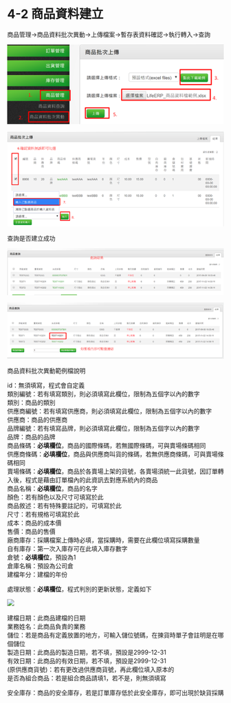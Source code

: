 # 4-2 商品資料建立

商品管理→商品資料批次異動→上傳檔案→暫存表資料確認→執行轉入→查詢

![](../.gitbook/assets/image-65.png)

![](../.gitbook/assets/image-23.png)

查詢是否建立成功

![](../.gitbook/assets/image-72.png)

![](../.gitbook/assets/image-193.png)

商品資料批次異動範例檔說明

id：無須填寫，程式會自定義  
類別編號：若有填寫類別，則必須填寫此欄位，限制為五個字以內的數字  
類別：商品的類別  
供應商編號：若有填寫供應商，則必須填寫此欄位，限制為五個字以內的數字  
供應商：商品的供應商  
品牌編號：若有填寫品牌，則必須填寫此欄位，限制為五個字以內的數字  
品牌：商品的品牌  
商品條碼：**必填欄位**，商品的國際條碼，若無國際條碼，可與賣場條碼相同  
供應商條碼：**必填欄位**，商品與供應商叫貨的條碼，若無供應商條碼，可與賣場條碼相同  
賣場條碼：**必填欄位**，商品於各賣場上架的貨號，各賣場須統一此貨號，因訂單轉入後，程式是藉由訂單檔內的此資訊去對應系統內的商品  
商品名稱：**必填欄位**，商品的名字  
顏色：若有顏色以及尺寸可填寫於此  
商品敘述：若有特殊要註記的，可填寫於此  
尺寸：若有規格可填寫於此  
成本：商品的成本價  
售價：商品的售價  
廠商庫存：採購檔案上傳時必填，當採購時，需要在此欄位填寫採購數量  
自有庫存：第一次入庫存可在此填入庫存數字  
倉號：**必填欄位**，預設為1  
倉庫名稱：預設為公司倉  
建檔年分：建檔的年份

處理狀態：**必填欄位**，程式判別的更新狀態，定義如下

![](https://github.com/lifecomService/LifeERP_manuals/tree/c5f5cca33bca11311bde6512cab215b123ef8fd0/.gitbook/assets/image%20%2836%29.png)

建檔日期：此商品建檔的日期  
業務姓名：此商品負責的業務  
儲位：若是商品有定義放置的地方，可輸入儲位號碼，在揀貨時單子會註明是在哪個儲位  
製造日期：此商品的製造日期，若不填，預設是2999-12-31  
有效日期：此商品的有效日期，若不填，預設是2999-12-31  
\(原供應商貨號\)：若有更改過供應商貨號，再此欄位填入原本的  
是否為組合商品：若是組合商品請填1，若不是，則無須填寫

安全庫存：商品的安全庫存，若是訂單庫存低於此安全庫存，即可出現於缺貨採購

